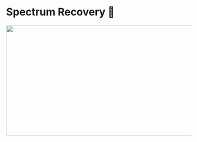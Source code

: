 
# Spectrum Recovery 🌠

<p align = "center">
<img src = "https://wallpaperaccess.com/full/47178.jpg" width = "800" height = "300" />
</p>
